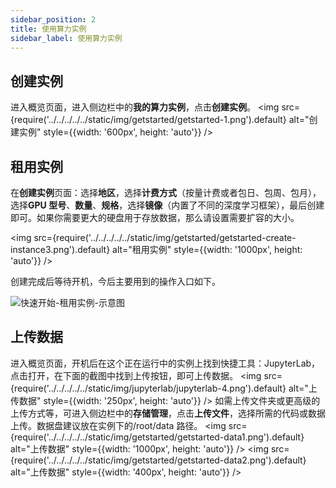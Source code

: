 ```yaml
---
sidebar_position: 2
title: 使用算力实例
sidebar_label: 使用算力实例
---
```


## 创建实例

进入概览页面，进入侧边栏中的**我的算力实例**，点击**创建实例**。
<img src={require('../../../../../static/img/getstarted/getstarted-1.png').default} alt="创建实例" style={{width: '600px', height: 'auto'}} />

## 租用实例

在**创建实例**页面：选择**地区**，选择**计费方式**（按量计费或者包日、包周、包月），选择**GPU 型号**、**数量**、**规格**，选择**镜像**（内置了不同的深度学习框架），最后创建即可。如果你需要更大的硬盘用于存放数据，那么请设置需要扩容的大小。

<img src={require('../../../../../static/img/getstarted/getstarted-create-instance3.png').default} alt="租用实例" style={{width: '1000px', height: 'auto'}} />

创建完成后等待开机，今后主要用到的操作入口如下。

![快速开始-租用实例-示意图](../../../../../static/img/getstarted/getstarted-create-instance4.png)

## 上传数据

进入概览页面，开机后在这个正在运行中的实例上找到快捷工具：JupyterLab，点击打开，在下面的截图中找到上传按钮，即可上传数据。
<img src={require('../../../../../static/img/jupyterlab/jupyterlab-4.png').default} alt="上传数据" style={{width: '250px', height: 'auto'}} />
如需上传文件夹或更高级的上传方式等，可进入侧边栏中的**存储管理**，点击**上传文件**，选择所需的代码或数据上传。数据盘建议放在实例下的/root/data 路径。
<img src={require('../../../../../static/img/getstarted/getstarted-data1.png').default} alt="上传数据" style={{width: '1000px', height: 'auto'}} />
<img src={require('../../../../../static/img/getstarted/getstarted-data2.png').default} alt="上传数据" style={{width: '400px', height: 'auto'}} />

<!-- 如果需要更多的存储空间，点击创建存储进入新建存储页面，选择地区、付费方式、存储类别、存储大小，设置存储名称，点击立即创建。除新建存储外，也可以对系统默认数据盘进行扩容。 -->
